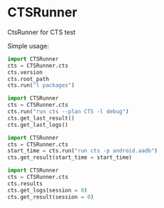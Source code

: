 # CTSRunner
CtsRunner for CTS test

Simple usage:

```python
import CTSRunner
cts = CTSRunner.cts
cts.version
cts.root_path
cts.run("l packages")
```

```python
import CTSRunner
cts = CTSRunner.cts
cts.run("run cts --plan CTS -l debug")
cts.get_last_result()
cts.get_last_logs()
```

```python
import CTSRunner
cts = CTSRunner.cts
start_time = cts.run("run cts -p android.aadb")
cts.get_result(start_time = start_time)
```

```python
import CTSRunner
cts = CTSRunner.cts
cts.results
cts.get_logs(session = 0)
cts.get_result(session = 0)
```
